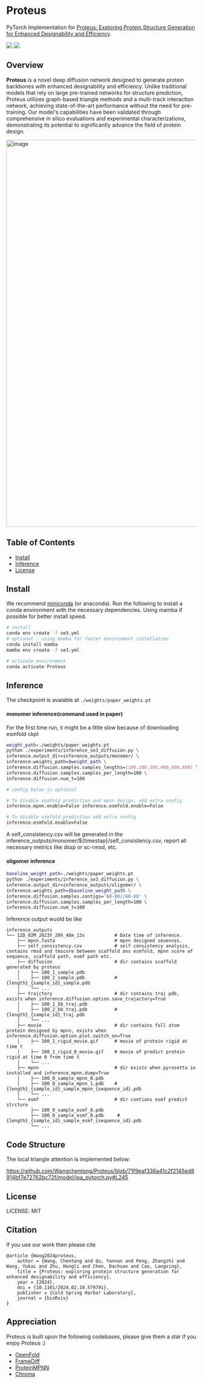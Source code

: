 # Proteus

PyTorch Implementation for [Proteus: Exploring Protein Structure Generation for Enhanced Designability and Efficiency](https://www.biorxiv.org/content/10.1101/2024.02.10.579791v2.full.pdf).

<a href="https://openreview.net/pdf?id=IckJCzsGVS"><img src="https://img.shields.io/badge/Paper-ICML%202024-green" style="max-width: 100%;"></a>
<a href="[https://openreview.net/pdf?id=IckJCzsGVS](https://openreview.net/pdf?id=IckJCzsGVS](https://www.biorxiv.org/content/10.1101/2024.02.10.579791v2.full.pdf)"><img src="https://img.shields.io/badge/Preprint-Biorxiv%202024-blue" style="max-width: 100%;"></a>


## Overview

**Proteus** is a novel deep diffusion network designed to generate protein backbones with enhanced designability and efficiency. Unlike traditional models that rely on large pre-trained networks for structure prediction, Proteus utilizes graph-based triangle methods and a multi-track interaction network, achieving state-of-the-art performance without the need for pre-training. Our model's capabilities have been validated through comprehensive in silico evaluations and experimental characterizations, demonstrating its potential to significantly advance the field of protein design.

<img width="1023" alt="image" src="https://github.com/Wangchentong/Proteus/assets/59241275/9cd5d387-66c9-4f71-9fa8-6a27cd77a25b">


## Table of Contents

- [Install](#install)
- [Inference](#inference)
- [License](#license)

## Install

We recommend [miniconda](https://docs.conda.io/en/main/miniconda.html) (or anaconda).
Run the following to install a conda environment with the necessary dependencies. Using mamba if possible for better install speed.
```bash
# install
conda env create -f se3.yml
# optional : using mamba for faster environment installation
conda install mamba
mamba env create -f se3.yml

# activate environment
conda activate Proteus
```
## Inference

The checkpoint is avaiable at `./weights/paper_weights.pt`

#### monomer inference(command used in paper)
For the first time run, it might be a little slow because of downloading esmfold ckpt 
```sh
weight_path=./weights/paper_weights.pt
python ./experiments/inference_se3_diffusion.py \
inference.output_dir=inference_outputs/monomer/ \
inference.weights_path=$weight_path \
inference.diffusion.samples.samples_lengths=[100,200,300,400,600,800] \
inference.diffusion.samples.samples_per_length=100 \
inference.diffusion.num_t=100

# config below is optional

# To disable esmfold prediction and mpnn design, add extra config
inference.mpnn.enable=False inference.esmfold.enable=False

# To disable esmfold prediction add extra config
inference.esmfold.enable=False
```
A self_consistency.csv will be generated in the inference_outputs/monomer/${timestap}/self_consistency.csv, report all necessary metrics like dssp or sc-rmsd, etc.

#### oligomer inference
```sh
baseline_weight_path=./weights/paper_weights.pt
python ./experiments/inference_se3_diffusion.py \
inference.output_dir=inference_outputs/oligomer/ \
inference.weights_path=$baseline_weight_path \
inference.diffusion.samples.contigs='60-80//60-80' \
inference.diffusion.samples.samples_per_length=100 \
inference.diffusion.num_t=100
```

Inference output wuold be like
```shell
inference_outputs
└── 12D_02M_2023Y_20h_46m_13s           # Date time of inference.
    ├── mpnn.fasta                      # mpnn designed seuences.
    ├── self_consistency.csv            # self consistency analysis, contains rmsd and tmscore between scaffold ans esmfold, mpnn score of sequence, scaffold path, esmf path etc.
    ├── diffusion                       # dir contains scaffold generated by proteus
    │    ├── 100_1_sample.pdb          
    │    ├── 100_2_sample.pdb           # {length}_{sample_id}_sample.pdb
    |    └── ...
    ├── trajctory                       # dir contains traj pdb, exists when inference.diffusion.option.save_trajactory=True
    │    ├── 100_1_bb_traj.pdb          
    │    ├── 100_2_bb_traj.pdb          # {length}_{sample_id}_traj.pdb
    |    └── ...
    ├── movie                           # dir contains full atom protein designed by mpnn, exists when inference.diffusion.option.plot.switch_on=True
    │    ├── 100_1_rigid_movie.gif      # movie of protein rigid at time t    
    │    ├── 100_1_rigid_0_movie.gif    # movie of predict protein rigid at time 0 from time t  
    |    └── ...
    ├── mpnn                            # dir exists when pyrosetta in installed and inference.mpnn.dump=True
    │    ├── 100_0_sample_mpnn_0.pdb      
    │    ├── 100_0_sample_mpnn_1.pdb    # {length}_{sample_id}_sample_mpnn_{sequence_id}.pdb
    |    └── ... 
    └── esmf                            # dir contians esmf predict strcture
         ├── 100_0_sample_esmf_0.pdb     
         ├── 100_0_sample_esmf_0.pdb     # {length}_{sample_id}_sample_esmf_{sequence_id}.pdb
         └── ... 
```

## Code Structure

The local triangle attention is implemented below:

https://github.com/Wangchentong/Proteus/blob/71f9eaf336a41c2f2145ed8914bf7e72762bc72f/model/ipa_pytorch.py#L245


## License

LICENSE: MIT

## Citation

If you use our work then please cite
```
@article {Wang2024proteus,
	author = {Wang, Chentong and Qu, Yannan and Peng, Zhangzhi and Wang, Yukai and Zhu, Hongli and Chen, Dachuan and Cao, Longxing},
	title = {Proteus: exploring protein structure generation for enhanced designability and efficiency},
	year = {2024},
	doi = {10.1101/2024.02.10.579791},
	publisher = {Cold Spring Harbor Laboratory},
	journal = {bioRxiv}
}
```

## Appreciation
Proteus is built upon the following codebases, please give them a star if you enjoy Proteus :)

- [OpenFold](https://github.com/aqlaboratory/openfold)
- [FrameDiff](https://github.com/jasonkyuyim/se3_diffusion)
- [ProteinMPNN](https://github.com/dauparas/ProteinMPNN)
- [Chroma](https://github.com/chroma-core/chroma)
